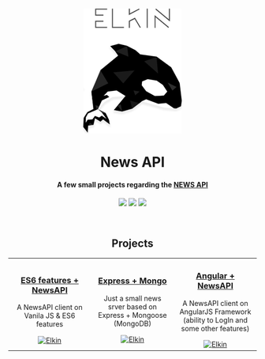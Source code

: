 <h1 align="center">
  <a href="https://github.com/elkinny">
    <img src="https://raw.githubusercontent.com/elkinny/Curriculum-Vitae/master/ekins_logo.png" alt="Elkin" width="200">
  </a>
   <br>
  <br>
    News API
</h1>

<h4 align="center"> A few small projects regarding the <a href="https://newsapi.org/">NEWS API</a></h4>

<p align="center">
  <img src="https://forthebadge.com/images/badges/powered-by-electricity.svg">
  <img src="https://forthebadge.com/images/badges/built-with-love.svg">
  <img src="https://forthebadge.com/images/badges/gluten-free.svg">
</p>
<br>
<h2 align="center">Projects</h2>
<table>
  <tr>
    <td align="center" width="33%">
      <h3><a href="https://github.com/elkinny/NewsAPI/tree/master/news-app">ES6 features + NewsAPI</a></h3> <p>A NewsAPI client on Vanila JS & ES6 features</p>
      <a href="https://elkinny.github.io/NewsAPI/news-app/index.html">
        <img align="center" src="https://raw.githubusercontent.com/elkinny/NewsAPI/master/preview-btn.png" alt="Elkin" width="200">
    </a>
    </td>
    <td align="center" width="33%">
      <h3><a href="https://github.com/elkinny/NewsAPI/tree/master/news-api">Express + Mongo</a></h3> <p>Just a small news srver based on Express + Mongoose (MongoDB)</p>
  <a href="https://elkinny.github.io/404/">
      <img align="center" src="https://raw.githubusercontent.com/elkinny/NewsAPI/master/preview-btn.png" alt="Elkin" width="200">
    </a>
    </td>
    <td align="center" width="33%">
      <h3><a href="https://github.com/elkinny/NewsAPI/tree/master/news-ng">Angular + NewsAPI</a></h3> <p>A NewsAPI client on AngularJS Framework (ability to LogIn and some other features)</p>
    <a href="https://elkinny.github.io/NewsAPI/news-ng/index.html">
      <img align="center" src="https://raw.githubusercontent.com/elkinny/NewsAPI/master/preview-btn.png" alt="Elkin" width="200">
    </a>
    </td>
  </tr>
</table>

